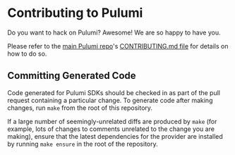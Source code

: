 # Contributing to Pulumi

Do you want to hack on Pulumi?  Awesome!  We are so happy to have you.

Please refer to the [main Pulumi repo](https://github.com/pulumi/pulumi/)'s [CONTRIBUTING.md file](
https://github.com/pulumi/pulumi/blob/master/CONTRIBUTING.md) for details on how to do so.

## Committing Generated Code

Code generated for Pulumi SDKs should be checked in as part of the pull request containing a
particular change. To generate code after making changes, run `make` from the root of this
repository.

If a large number of seemingly-unrelated diffs are produced by `make` (for example, lots of changes
to comments unrelated to the change you are making), ensure that the latest dependencies for the
provider are installed by running `make ensure` in the root of the repository.
